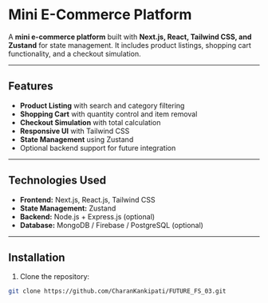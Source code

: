 # Mini E-Commerce Platform

A **mini e-commerce platform** built with **Next.js, React, Tailwind CSS, and Zustand** for state management. It includes product listings, shopping cart functionality, and a checkout simulation.

---

## Features

- **Product Listing** with search and category filtering  
- **Shopping Cart** with quantity control and item removal  
- **Checkout Simulation** with total calculation  
- **Responsive UI** with Tailwind CSS  
- **State Management** using Zustand  
- Optional backend support for future integration  

---

## Technologies Used

- **Frontend:** Next.js, React.js, Tailwind CSS  
- **State Management:** Zustand  
- **Backend:** Node.js + Express.js (optional)  
- **Database:** MongoDB / Firebase / PostgreSQL (optional)  

---

## Installation

1. Clone the repository:

```bash
git clone https://github.com/CharanKankipati/FUTURE_FS_03.git
